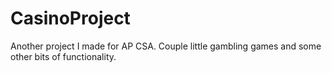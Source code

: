 # CasinoProject
Another project I made for AP CSA. Couple little gambling games and some other bits of functionality.
